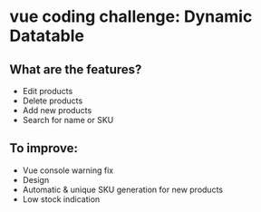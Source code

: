 # vue coding challenge: Dynamic Datatable

## What are the features?

- Edit products
- Delete products
- Add new products
- Search for name or SKU

## To improve:

- Vue console warning fix
- Design
- Automatic & unique SKU generation for new products
- Low stock indication
